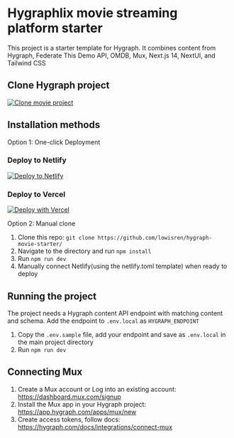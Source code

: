 # Hygraphlix movie streaming platform starter 
This project is a starter template for Hygraph. It combines content from Hygraph, Federate This Demo API, OMDB, Mux, Next.js 14, NextUI, and Tailwind CSS

## Clone Hygraph project
[![Clone movie project](https://hygraph.com/button)](https://app.hygraph.com/clone/60a5f60969474157a5bb6cec6452e833?name=Hygraph%20Movie%20Platform%20Starter)

## Installation methods

Option 1: One-click Deployment

### Deploy to Netlify

[![Deploy to Netlify](https://www.netlify.com/img/deploy/button.svg)](https://app.netlify.com/start/deploy?repository=https://github.com/lowisren/hygraph-movie-starter)

### Deploy to Vercel

[![Deploy with Vercel](https://vercel.com/button)](https://vercel.com/new/clone?repository-url=https%3A%2F%2Fgithub.com%2Flowisren%2Fhygraph-movie-starter&env=HYGRAPH_ENDPOINT)


Option 2: Manual clone

1. Clone this repo: ```git clone https://github.com/lowisren/hygraph-movie-starter/```
2. Navigate to the directory and run ```npm install```
3. Run ```npm run dev```
4. Manually connect Netlify(using the netlify.toml template) when ready to deploy

## Running the project

The project needs a Hygraph content API endpoint with matching content and schema. Add the endpoint to `.env.local` as `HYGRAPH_ENDPOINT`
1. Copy the `.env.sample` file, add your endpoint and save as `.env.local` in the main project directory
2. Run ```npm run dev```

## Connecting Mux
1. Create a Mux account or Log into an existing account: https://dashboard.mux.com/signup 
2. Install the Mux app in your Hygraph project: https://app.hygraph.com/apps/mux/new
3. Create access tokens, follow docs: https://hygraph.com/docs/integrations/connect-mux

